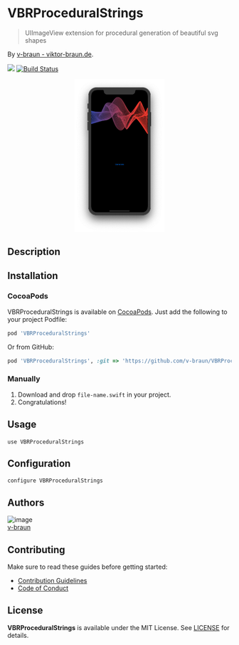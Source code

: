 # VBRProceduralStrings
> UIImageView extension for procedural generation of beautiful svg shapes

By [v-braun - viktor-braun.de](https://viktor-braun.de).

[![](https://img.shields.io/github/license/v-braun/VBRProceduralStrings.svg?style=flat-square)](https://github.com/v-braun/VBRProceduralStrings/blob/master/LICENSE)
[![Build Status](https://travis-ci.org/v-braun/VBRProceduralStrings.svg?branch=master)](https://travis-ci.org/v-braun/VBRProceduralStrings)

<p align="center">
<img width="40%" src="https://github.com/v-braun/VBRProceduralStrings/blob/master/.assets/Screenshot.png" />
</p>


## Description


## Installation
### CocoaPods
VBRProceduralStrings is available on [CocoaPods](http://cocoapods.org). Just add the following to your project Podfile:

```ruby
pod 'VBRProceduralStrings'
```

Or from GitHub:

```ruby
pod 'VBRProceduralStrings', :git => 'https://github.com/v-braun/VBRProceduralStrings.git'
```

### Manually
1. Download and drop ```file-name.swift``` in your project.  
2. Congratulations!  


## Usage

```
use VBRProceduralStrings
```

## Configuration

```
configure VBRProceduralStrings
```


## Authors

![image](https://avatars3.githubusercontent.com/u/4738210?v=3&amp;s=50)  
[v-braun](https://github.com/v-braun/)



## Contributing

Make sure to read these guides before getting started:
- [Contribution Guidelines](https://github.com/v-braun/VBRProceduralStrings/blob/master/CONTRIBUTING.md)
- [Code of Conduct](https://github.com/v-braun/VBRProceduralStrings/blob/master/CODE_OF_CONDUCT.md)

## License
**VBRProceduralStrings** is available under the MIT License. See [LICENSE](https://github.com/v-braun/VBRProceduralStrings/blob/master/LICENSE) for details.
